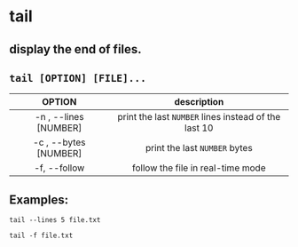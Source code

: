 # tail

display the end of files.
---

` tail [OPTION] [FILE]... `
---

| **OPTION** | description |
|:---:|:---:|
| -n , --lines [NUMBER] | print the last `NUMBER` lines instead of the last 10 |
| -c , --bytes [NUMBER] | print the last `NUMBER` bytes |
| -f, --follow | follow the file in real-time mode |

## Examples:
` tail --lines 5 file.txt `

` tail -f file.txt `
